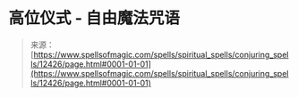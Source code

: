 <!--yml

category: 未分类

date: 2024-06-12 18:50:08

-->

# 高位仪式 - 自由魔法咒语

> 来源：[https://www.spellsofmagic.com/spells/spiritual_spells/conjuring_spells/12426/page.html#0001-01-01](https://www.spellsofmagic.com/spells/spiritual_spells/conjuring_spells/12426/page.html#0001-01-01)
